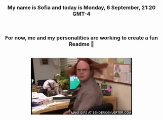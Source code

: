 


<div align="center">
<h3 >My name is Sofia and today is Monday, 6 September, 21:20 GMT-4</h3><br>
<h3 >For now, me and my personalities are working to create a fun Readme 👋
</h3><br>
<img src='img/dwight.gif' alt='working...'/>
</div>
